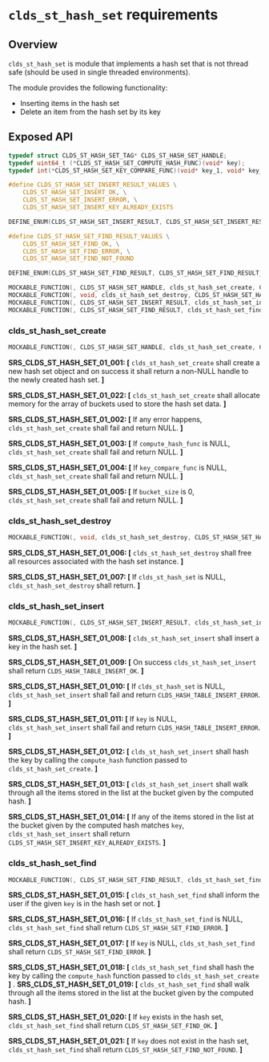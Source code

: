 # `clds_st_hash_set` requirements

## Overview

`clds_st_hash_set` is module that implements a hash set that is not thread safe (should be used in single threaded environments).

The module provides the following functionality:
- Inserting items in the hash set
- Delete an item from the hash set by its key

## Exposed API

```c
typedef struct CLDS_ST_HASH_SET_TAG* CLDS_ST_HASH_SET_HANDLE;
typedef uint64_t (*CLDS_ST_HASH_SET_COMPUTE_HASH_FUNC)(void* key);
typedef int(*CLDS_ST_HASH_SET_KEY_COMPARE_FUNC)(void* key_1, void* key_2);

#define CLDS_ST_HASH_SET_INSERT_RESULT_VALUES \
    CLDS_ST_HASH_SET_INSERT_OK, \
    CLDS_ST_HASH_SET_INSERT_ERROR, \
    CLDS_ST_HASH_SET_INSERT_KEY_ALREADY_EXISTS

DEFINE_ENUM(CLDS_ST_HASH_SET_INSERT_RESULT, CLDS_ST_HASH_SET_INSERT_RESULT_VALUES);

#define CLDS_ST_HASH_SET_FIND_RESULT_VALUES \
    CLDS_ST_HASH_SET_FIND_OK, \
    CLDS_ST_HASH_SET_FIND_ERROR, \
    CLDS_ST_HASH_SET_FIND_NOT_FOUND

DEFINE_ENUM(CLDS_ST_HASH_SET_FIND_RESULT, CLDS_ST_HASH_SET_FIND_RESULT_VALUES);

MOCKABLE_FUNCTION(, CLDS_ST_HASH_SET_HANDLE, clds_st_hash_set_create, CLDS_ST_HASH_SET_COMPUTE_HASH_FUNC, compute_hash_func, CLDS_ST_HASH_SET_KEY_COMPARE_FUNC, key_compare_func, size_t, bucket_size);
MOCKABLE_FUNCTION(, void, clds_st_hash_set_destroy, CLDS_ST_HASH_SET_HANDLE, clds_st_hash_set);
MOCKABLE_FUNCTION(, CLDS_ST_HASH_SET_INSERT_RESULT, clds_st_hash_set_insert, CLDS_ST_HASH_SET_HANDLE, clds_st_hash_set, void*, key);
MOCKABLE_FUNCTION(, CLDS_ST_HASH_SET_FIND_RESULT, clds_st_hash_set_find, CLDS_ST_HASH_SET_HANDLE, clds_st_hash_set, void*, key);
```

### clds_st_hash_set_create

```c
MOCKABLE_FUNCTION(, CLDS_ST_HASH_SET_HANDLE, clds_st_hash_set_create, CLDS_ST_HASH_SET_COMPUTE_HASH_FUNC, compute_hash_func, CLDS_ST_HASH_SET_KEY_COMPARE_FUNC, key_compare_func, size_t, bucket_size);
```

**SRS_CLDS_ST_HASH_SET_01_001: [** `clds_st_hash_set_create` shall create a new hash set object and on success it shall return a non-NULL handle to the newly created hash set. **]**

**SRS_CLDS_ST_HASH_SET_01_022: [** `clds_st_hash_set_create` shall allocate memory for the array of buckets used to store the hash set data. **]**

**SRS_CLDS_ST_HASH_SET_01_002: [** If any error happens, `clds_st_hash_set_create` shall fail and return NULL. **]**

**SRS_CLDS_ST_HASH_SET_01_003: [** If `compute_hash_func` is NULL, `clds_st_hash_set_create` shall fail and return NULL. **]**

**SRS_CLDS_ST_HASH_SET_01_004: [** If `key_compare_func` is NULL, `clds_st_hash_set_create` shall fail and return NULL. **]**

**SRS_CLDS_ST_HASH_SET_01_005: [** If `bucket_size` is 0, `clds_st_hash_set_create` shall fail and return NULL. **]**

### clds_st_hash_set_destroy

```c
MOCKABLE_FUNCTION(, void, clds_st_hash_set_destroy, CLDS_ST_HASH_SET_HANDLE, clds_st_hash_set);
```

**SRS_CLDS_ST_HASH_SET_01_006: [** `clds_st_hash_set_destroy` shall free all resources associated with the hash set instance. **]**

**SRS_CLDS_ST_HASH_SET_01_007: [** If `clds_st_hash_set` is NULL, `clds_st_hash_set_destroy` shall return. **]**

### clds_st_hash_set_insert

```c
MOCKABLE_FUNCTION(, CLDS_ST_HASH_SET_INSERT_RESULT, clds_st_hash_set_insert, CLDS_ST_HASH_SET_HANDLE, clds_st_hash_set, void*, key);
```

**SRS_CLDS_ST_HASH_SET_01_008: [** `clds_st_hash_set_insert` shall insert a key in the hash set. **]**

**SRS_CLDS_ST_HASH_SET_01_009: [** On success `clds_st_hash_set_insert` shall return `CLDS_HASH_TABLE_INSERT_OK`. **]**

**SRS_CLDS_ST_HASH_SET_01_010: [** If `clds_st_hash_set` is NULL, `clds_st_hash_set_insert` shall fail and return `CLDS_HASH_TABLE_INSERT_ERROR`. **]**

**SRS_CLDS_ST_HASH_SET_01_011: [** If `key` is NULL, `clds_st_hash_set_insert` shall fail and return `CLDS_HASH_TABLE_INSERT_ERROR`. **]**

**SRS_CLDS_ST_HASH_SET_01_012: [** `clds_st_hash_set_insert` shall hash the key by calling the `compute_hash` function passed to `clds_st_hash_set_create`. **]**

**SRS_CLDS_ST_HASH_SET_01_013: [** `clds_st_hash_set_insert` shall walk through all the items stored in the list at the bucket given by the computed hash. **]**

**SRS_CLDS_ST_HASH_SET_01_014: [** If any of the items stored in the list at the bucket given by the computed hash matches `key`, `clds_st_hash_set_insert` shall return `CLDS_ST_HASH_SET_INSERT_KEY_ALREADY_EXISTS`. **]**

### clds_st_hash_set_find

```c
MOCKABLE_FUNCTION(, CLDS_ST_HASH_SET_FIND_RESULT, clds_st_hash_set_find, CLDS_ST_HASH_SET_HANDLE, clds_st_hash_set, void*, key);
```

**SRS_CLDS_ST_HASH_SET_01_015: [** `clds_st_hash_set_find` shall inform the user if the given `key` is in the hash set or not. **]**

**SRS_CLDS_ST_HASH_SET_01_016: [** If `clds_st_hash_set_find` is NULL, `clds_st_hash_set_find` shall return `CLDS_ST_HASH_SET_FIND_ERROR`. **]**

**SRS_CLDS_ST_HASH_SET_01_017: [** If `key` is NULL, `clds_st_hash_set_find` shall return `CLDS_ST_HASH_SET_FIND_ERROR`. **]**

**SRS_CLDS_ST_HASH_SET_01_018: [** `clds_st_hash_set_find` shall hash the key by calling the `compute_hash` function passed to `clds_st_hash_set_create` **]**
.
**SRS_CLDS_ST_HASH_SET_01_019: [** `clds_st_hash_set_find` shall walk through all the items stored in the list at the bucket given by the computed hash. **]**

**SRS_CLDS_ST_HASH_SET_01_020: [** If `key` exists in the hash set, `clds_st_hash_set_find` shall return `CLDS_ST_HASH_SET_FIND_OK`. **]**

**SRS_CLDS_ST_HASH_SET_01_021: [** If `key` does not exist in the hash set, `clds_st_hash_set_find` shall return `CLDS_ST_HASH_SET_FIND_NOT_FOUND`. **]**
